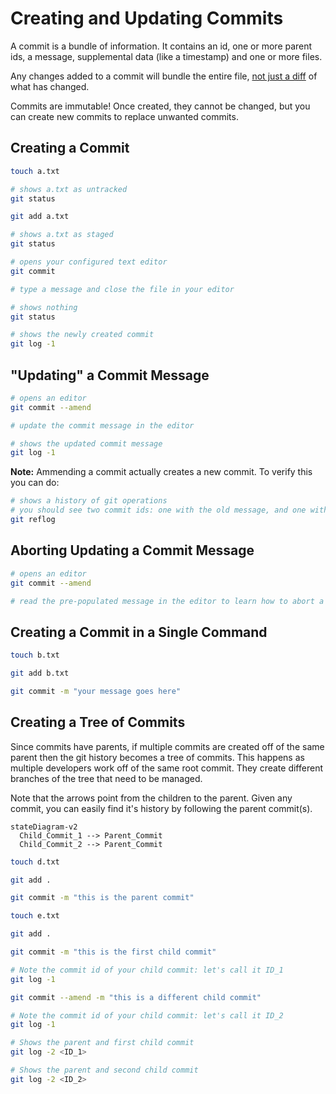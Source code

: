 # Creating and Updating Commits

A commit is a bundle of information. It contains an id, one or more parent ids, a message, supplemental data (like a timestamp) and one or more files.

Any changes added to a commit will bundle the entire file, [not just a diff](https://git-scm.com/book/en/v2/Getting-Started-What-is-Git%3F) of what has changed.

Commits are immutable! Once created, they cannot be changed, but you can create new commits to replace unwanted commits.

## Creating a Commit

```bash
touch a.txt

# shows a.txt as untracked
git status

git add a.txt

# shows a.txt as staged
git status

# opens your configured text editor
git commit

# type a message and close the file in your editor

# shows nothing
git status

# shows the newly created commit
git log -1
```

## "Updating" a Commit Message

```bash
# opens an editor
git commit --amend

# update the commit message in the editor

# shows the updated commit message
git log -1
```

**Note:** Ammending a commit actually creates a new commit. To verify this you can do:

```bash
# shows a history of git operations
# you should see two commit ids: one with the old message, and one with the new message
git reflog
```

## Aborting Updating a Commit Message

```bash
# opens an editor
git commit --amend

# read the pre-populated message in the editor to learn how to abort a commit
```

## Creating a Commit in a Single Command

```bash
touch b.txt

git add b.txt

git commit -m "your message goes here"
```

## Creating a Tree of Commits

Since commits have parents, if multiple commits are created off of the same parent then the git history becomes a tree of commits.
This happens as multiple developers work off of the same root commit. They create different branches of the tree that need to be managed.

Note that the arrows point from the children to the parent.
Given any commit, you can easily find it's history by following the parent commit(s).

```mermaid
stateDiagram-v2
  Child_Commit_1 --> Parent_Commit
  Child_Commit_2 --> Parent_Commit
```

```bash
touch d.txt

git add .

git commit -m "this is the parent commit"

touch e.txt

git add .

git commit -m "this is the first child commit"

# Note the commit id of your child commit: let's call it ID_1
git log -1

git commit --amend -m "this is a different child commit"

# Note the commit id of your child commit: let's call it ID_2
git log -1

# Shows the parent and first child commit
git log -2 <ID_1>

# Shows the parent and second child commit
git log -2 <ID_2>
```
